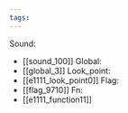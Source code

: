 ```yaml
---
tags:
---
```

Sound:
- [[sound_100]]
Global:
- [[global_3]]
Look_point:
- [[e1111_look_point0]]
Flag:
- [[flag_9710]]
Fn:
- [[e1111_function11]]
